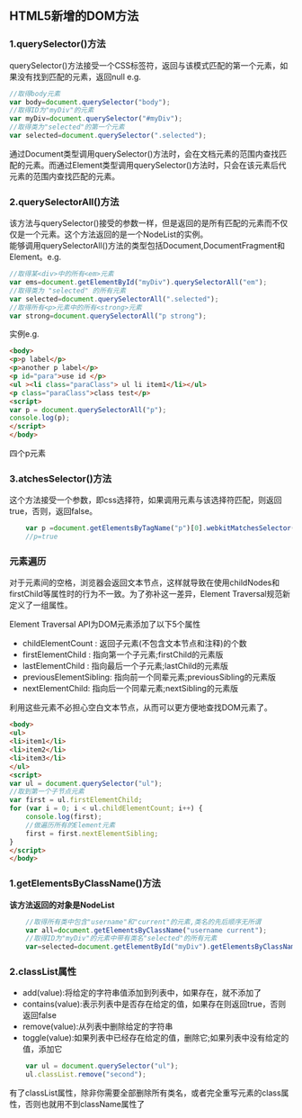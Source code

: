 ## HTML5新增的DOM方法

### 1.querySelector()方法
querySelector()方法接受一个CSS标签符，返回与该模式匹配的第一个元素，如果没有找到匹配的元素，返回null
e.g.

```javascript
//取得body元素  
var body=document.querySelector("body");  
//取得ID为"myDiv"的元素  
var myDiv=document.querySelector("#myDiv");  
//取得类为"selected"的第一个元素  
var selected=document.querySelector(".selected");    
```
通过Document类型调用querySelector()方法时，会在文档元素的范围内查找匹配的元素。而通过Element类型调用querySelector()方法时，只会在该元素后代元素的范围内查找匹配的元素。
### 2.querySelectorAll()方法  
该方法与querySelector()接受的参数一样，但是返回的是所有匹配的元素而不仅仅是一个元素。这个方法返回的是一个NodeList的实例。  
能够调用querySelectorAll()方法的类型包括Document,DocumentFragment和Element。e.g.  
```js
//取得某<div>中的所有<em>元素
var ems=document.getElementById("myDiv").querySelectorAll("em");  
//取得类为 "selected" 的所有元素  
var selected=document.querySelectorAll(".selected");  
//取得所有<p>元素中的所有<strong>元素 
var strong=document.querySelectorAll("p strong");
```
实例e.g.  
```html
<body>
<p>p label</p>
<p>another p label</p>
<p id="para">use id </p>
<ul ><li class="paraClass"> ul li item1</li></ul>  
<p class="paraClass">class test</p>
<script>
var p = document.querySelectorAll("p");
console.log(p);
</script>
</body>
```
  四个p元素  
### 3.atchesSelector()方法  
这个方法接受一个参数，即css选择符，如果调用元素与该选择符匹配，则返回true，否则，返回false。  
```js
    var p =document.getElementsByTagName("p")[0].webkitMatchesSelector("p");  
    //p=true
```
### 元素遍历
对于元素间的空格，浏览器会返回文本节点，这样就导致在使用childNodes和firstChild等属性时的行为不一致。为了弥补这一差异，Element Traversal规范新定义了一组属性。  

Element Traversal API为DOM元素添加了以下5个属性  

* childElementCount : 返回子元素(不包含文本节点和注释)的个数
* firstElementChild : 指向第一个子元素;firstChild的元素版
* lastElementChild  : 指向最后一个子元素;lastChild的元素版
* previousElementSibling: 指向前一个同辈元素;previousSibling的元素版
* nextElementChild: 指向后一个同辈元素;nextSibling的元素版

利用这些元素不必担心空白文本节点，从而可以更方便地查找DOM元素了。  
```html
<body>
<ul>
<li>item1</li>
<li>item2</li>
<li>item3</li>
</ul>
<script>
var ul = document.querySelector("ul");
//取到第一个子节点元素
var first = ul.firstElementChild;
for (var i = 0; i < ul.childElementCount; i++) {
    console.log(first);
    //做遍历所有的Element元素
    first = first.nextElementSibling;
}
</script>
</body>
```
### 1.getElementsByClassName()方法
**该方法返回的对象是NodeList**
```js
    //取得所有类中包含"username"和"current"的元素,类名的先后顺序无所谓  
    var all=document.getElementsByClassName("username current");  
    //取得ID为"myDiv"的元素中带有类名"selected"的所有元素  
    var=selected=document.getElementById("myDiv").getElementsByClassName("selected");
```


### 2.classList属性  
* add(value):将给定的字符串值添加到列表中，如果存在，就不添加了
* contains(value):表示列表中是否存在给定的值，如果存在则返回true，否则返回false  
* remove(value):从列表中删除给定的字符串
* toggle(value):如果列表中已经存在给定的值，删除它;如果列表中没有给定的值，添加它  
```js
    var ul = document.querySelector("ul");
    ul.classList.remove("second");
```
有了classList属性，除非你需要全部删除所有类名，或者完全重写元素的class属性，否则也就用不到className属性了
